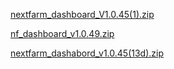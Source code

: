 
[nextfarm_dashboard_V1.0.45(1).zip](https://github.com/user-attachments/files/17060519/nextfarm_dashboard_V1.0.45.1.zip)


[nf_dashboard_v1.0.49.zip](https://github.com/user-attachments/files/17243356/nf_dashboard_v1.0.49.zip)




[nextfarm_dashabord_v1.0.45(13d).zip](https://github.com/user-attachments/files/17243144/nextfarm_dashabord_v1.0.45.13d.zip)







